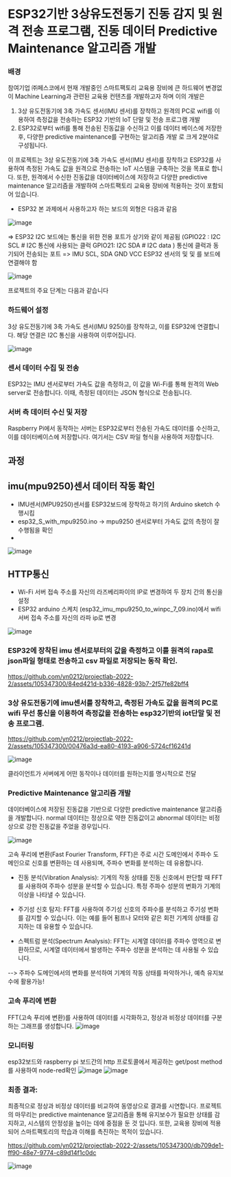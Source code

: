 
# ESP32기반 3상유도전동기 진동 감지 및 원격 전송 프로그램, 진동 데이터 Predictive Maintenance 알고리즘 개발


### 배경
참여기업 ㈜페스코에서 현재 개발중인 스마트팩토리 교육용 장비에 큰 하드웨어 변경없이 Machine Learning과 관련된 교육용 컨텐츠를 개발하고자 하며 이의 개발은 

1) 3상 유도전동기에 3축 가속도 센서(IMU 센서)를 장착하고 원격의 PC로 wifi를 이용하여 측정값을 전송하는 ESP32 기반의 IoT 단말 및 전송 프로그램 개발
2) ESP32로부터 wifi를 통해 전송된 진동값을 수신하고 이를 데이터 베이스에 저장한 후, 다양한 predictive maintenance를 구현하는 알고리즘 개발
로 크게 2분야로 구성됩니다. 


이 프로젝트는 3상 유도전동기에 3축 가속도 센서(IMU 센서)를 장착하고 ESP32를 사용하여 측정된 가속도 값을 원격으로 전송하는 IoT 시스템을 구축하는 것을 목표로 합니다. 또한, 원격에서 수신한 진동값을 데이터베이스에 저장하고 다양한 predictive maintenance 알고리즘을 개발하여 스마트팩토리 교육용 장비에 적용하는 것이 포함되어 있습니다.

- ESP32 본 과제에서 사용하고자 하는 보드의 외형은 다음과 같음

![image](https://github.com/yn0212/projectlab-2022-2/assets/105347300/0cbef8a3-8c6c-414d-9ded-4357ca49d1fb)

=> ESP32 I2C 보드에는 통신을 위한 전용 포트가 상기와 같이 제공됨
 (GPIO22 : I2C SCL # I2C 통신에 사용되는 클럭
 GPIO21: I2C SDA # I2C data ) 통신에 클럭과 동기되어 전송되는 포트
=> IMU SCL, SDA GND VCC ESP32 센서의 및 및 를 보드에 연결해야 함

![image](https://github.com/yn0212/projectlab-2022-2/assets/105347300/fa762047-3bd4-4d76-a6b5-f15b5de0594f)


프로젝트의 주요 단계는 다음과 같습니다

### 하드웨어 설정

3상 유도전동기에 3축 가속도 센서(IMU 9250)를 장착하고, 이를 ESP32에 연결합니다. 해당 연결은 I2C 통신을 사용하여 이루어집니다.

![image](https://github.com/yn0212/projectlab-2022-2/assets/105347300/73221789-c255-438d-8741-fe67dd4426f7)


### 센서 데이터 수집 및 전송 


ESP32는 IMU 센서로부터 가속도 값을 측정하고, 이 값을 Wi-Fi를 통해 원격의 Web server로 전송합니다. 이때, 측정된 데이터는 JSON 형식으로 전송됩니다.



### 서버 측 데이터 수신 및 저장

Raspberry Pi에서 동작하는 서버는 ESP32로부터 전송된 가속도 데이터를 수신하고, 이를 데이터베이스에 저장합니다. 여기서는 CSV 파일 형식을 사용하여 저장합니다.

## 과정

## imu(mpu9250)센서 데이터 작동 확인
- IMU센서(MPU9250)센서를 ESP32보드에 장착하고 하기의 Arduino sketch 수행시킴 
- esp32_S_with_mpu9250.ino -> mpu9250 센서로부터 가속도 값의 측정이 잘 수행됨을 확인
- 
![image](https://github.com/yn0212/projectlab-2022-2/assets/105347300/5801c183-1125-4c47-97d2-5cc634428509)

## HTTP통신

- Wi-Fi 서버 접속 주소를 자신의 라즈베리파이의 IP로 변경하여 두 장치 간의 통신을 설정
- ESP32 arduino 스케치 (esp32_imu_mpu9250_to_winpc_7_09.ino)에서 wifi 서버 접속 주소를 자신의 라파 ip로 변경

![image](https://github.com/yn0212/projectlab-2022-2/assets/105347300/abd5acfb-162d-4dc2-8e40-4563f2b62ff4)


### ESP32에 장착된 imu 센서로부터의 값을 측정하고 이를 원격의 rapa로 json파일 형태로 전송하고 csv 파일로 저장되는 동작 확인.


https://github.com/yn0212/projectlab-2022-2/assets/105347300/84ed421d-b336-4828-93b7-2f57fe82bff4




###  3상 유도전동기에 imu센서를 장착하고, 측정된 가속도 값을 원격의 PC로 wifi 무선 통신을 이용하여 측정값을 전송하는 esp32기반의 iot단말 및 전송 프로그램. 

https://github.com/yn0212/projectlab-2022-2/assets/105347300/00476a3d-ea80-4193-a906-5724cf16241d

![image](https://github.com/yn0212/projectlab-2022-2/assets/105347300/589ebeb0-ab43-4345-a7e0-65c3fdced75d)

클라이언트가 서버에게 어떤 동작이나 데이터를 원하는지를 명시적으로 전달

### Predictive Maintenance 알고리즘 개발

데이터베이스에 저장된 진동값을 기반으로 다양한 predictive maintenance 알고리즘을 개발합니다. 
normal 데이터는 정상으로 약한 진동값이고 abnormal 데이터는 비정상으로 강한 진동값을 주었을 경우입니다.

![image](https://github.com/yn0212/projectlab-2022-2/assets/105347300/2a5d3fec-eac9-40b7-b928-6d0a896e7eba)

고속 푸리에 변환(Fast Fourier Transform, FFT)은 주로 시간 도메인에서 주파수 도메인으로 신호를 변환하는 데 사용되며, 주파수 변화를 분석하는 데 유용합니다.

- 진동 분석(Vibration Analysis): 기계의 작동 상태를 진동 신호에서 판단할 때 FFT를 사용하여 주파수 성분을 분석할 수 있습니다. 특정 주파수 성분의 변화가 기계의 이상을 나타낼 수 있습니다.

- 주기성 신호 탐지: FFT를 사용하여 주기성 신호의 주파수를 분석하고 주기성 변화를 감지할 수 있습니다. 이는 예를 들어 펌프나 모터와 같은 회전 기계의 상태를 감지하는 데 유용할 수 있습니다.

- 스펙트럼 분석(Spectrum Analysis): FFT는 시계열 데이터를 주파수 영역으로 변환하므로, 시계열 데이터에서 발생하는 주파수 성분을 분석하는 데 사용될 수 있습니다.

--> 주파수 도메인에서의 변화를 분석하여 기계의 작동 상태를 파악하거나, 예측 유지보수에 활용가능!


### 고속 푸리에 변환

FFT(고속 푸리에 변환)를 사용하여 데이터를 시각화하고, 정상과 비정상 데이터를 구분하는 그래프를 생성합니다.
![image](https://github.com/yn0212/projectlab-2022-2/assets/105347300/02df8156-a0bf-4f60-b8de-cb7c88a09e51)

### 모니터링
esp32보드와 raspberry pi 보드간의 http 프로토콜에서 제공하는 get/post method를 사용하여 node-red확인
![image](https://github.com/yn0212/projectlab-2022-2/assets/105347300/ccf07acc-29f9-45b7-a5fc-a497eff44c8a)
![image](https://github.com/yn0212/projectlab-2022-2/assets/105347300/f0d59eca-95bf-4c78-bf7a-a9d92e1b3df4)



### 최종 결과:

최종적으로 정상과 비정상 데이터를 비교하여 동영상으로 결과를 시연합니다.
프로젝트의 마무리는 predictive maintenance 알고리즘을 통해 유지보수가 필요한 상태를 감지하고, 시스템의 안정성을 높이는 데에 중점을 둔 것 입니다. 또한, 교육용 장비에 적용되어 스마트팩토리의 학습과 이해를 촉진하는 목적이 있습니다.

https://github.com/yn0212/projectlab-2022-2/assets/105347300/db709de1-ff90-48e7-9774-c89d14f1c0dc

![image](https://github.com/yn0212/projectlab-2022-2/assets/105347300/a372bb6c-7548-40b4-83c8-39286c746051)




